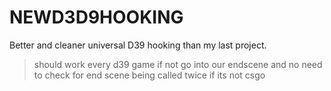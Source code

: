 # NEWD3D9HOOKING
Better and cleaner universal D39 hooking than my last project.

>should work every d39 game if not go into our endscene and no need to check for end scene being called twice if its not csgo
